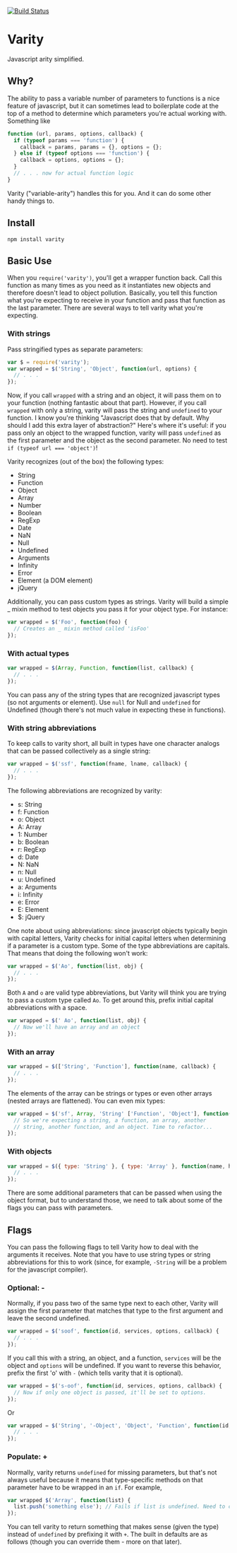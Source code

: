 [![Build Status](https://travis-ci.org/tandrewnichols/varity.png)](https://travis-ci.org/tandrewnichols/varity)

# Varity

Javascript arity simplified.

## Why?

The ability to pass a variable number of parameters to functions is a nice feature of javascript, but it can sometimes lead to boilerplate code at the top of a method to determine which parameters you're actual working with. Something like

```javascript
function (url, params, options, callback) {
  if (typeof params === 'function') {
    callback = params, params = {}, options = {};
  } else if (typeof options === 'function') {
    callback = options, options = {};
  }
  // . . . now for actual function logic
}
```

Varity ("variable-arity") handles this for you. And it can do some other handy things to.

## Install

`npm install varity`

## Basic Use

When you `require('varity')`, you'll get a wrapper function back. Call this function as many times as you need as it instantiates new objects and therefore doesn't lead to object pollution. Basically, you tell this function what you're expecting to receive in your function and pass that function as the last parameter. There are several ways to tell varity what you're expecting.

### With strings

Pass stringified types as separate parameters:

```javascript
var $ = require('varity');
var wrapped = $('String', 'Object', function(url, options) {
  // . . .
});
```

Now, if you call `wrapped` with a string and an object, it will pass them on to your function (nothing fantastic about that part). However, if you call `wrapped` with only a string, varity will pass the string and `undefined` to your function. I know you're thinking "Javascript does that by default. Why should I add this extra layer of abstraction?" Here's where it's useful: if you pass only an object to the wrapped function, varity will pass `undefined` as the first parameter and the object as the second parameter. No need to test `if (typeof url === 'object')`!

Varity recognizes (out of the box) the following types:

* String
* Function
* Object
* Array
* Number
* Boolean
* RegExp
* Date
* NaN
* Null
* Undefined
* Arguments
* Infinity
* Error
* Element (a DOM element)
* jQuery

Additionally, you can pass custom types as strings. Varity will build a simple _ mixin method to test objects you pass it for your object type. For instance:

```javascript
var wrapped = $('Foo', function(foo) {
  // Creates an _ mixin method called 'isFoo'
});
```

### With actual types

```javascript
var wrapped = $(Array, Function, function(list, callback) {
  // . . .
});
```

You can pass any of the string types that are recognized javascript types (so not arguments or element). Use `null` for Null and `undefined` for Undefined (though there's not much value in expecting these in functions).

### With string abbreviations

To keep calls to varity short, all built in types have one character analogs that can be passed collectively as a single string:

```javascript
var wrapped = $('ssf', function(fname, lname, callback) {
  // . . . 
});
```

The following abbreviations are recognized by varity:

* s: String
* f: Function
* o: Object
* A: Array
* 1: Number
* b: Boolean
* r: RegExp
* d: Date
* N: NaN
* n: Null
* u: Undefined
* a: Arguments
* i: Infinity
* e: Error
* E: Element
* $: jQuery

One note about using abbreviations: since javascript objects typically begin with capital letters, Varity checks for initial capital letters when determining if a parameter is a custom type. Some of the type abbreviations are capitals. That means that doing the following won't work:

```javascript
var wrapped = $('Ao', function(list, obj) {
  // . . .
});
```

Both `A` and `o` are valid type abbreviations, but Varity will think you are trying to pass a custom type called `Ao`. To get around this, prefix initial capital abbreviations with a space.

```javascript
var wrapped = $(' Ao', function(list, obj) {
  // Now we'll have an array and an object
});
```

### With an array

```javascript
var wrapped = $(['String', 'Function'], function(name, callback) {
  // . . .
});
```

The elements of the array can be strings or types or even other arrays (nested arrays are flattened). You can even mix types:

```javascript
var wrapped = $('sf', Array, 'String' ['Function', 'Object'], function(/* . . . */) {
  // So we're expecting a string, a function, an array, another
  // string, another function, and an object. Time to refactor...
});
```

### With objects
```javascript
var wrapped = $({ type: 'String' }, { type: 'Array' }, function(name, hobbies) {
  // . . .
});
```

There are some additional parameters that can be passed when using the object format, but to understand those, we need to talk about some of the flags you can pass with parameters.

## Flags

You can pass the following flags to tell Varity how to deal with the arguments it receives. Note that you have to use string types or string abbreviations for this to work (since, for example, `-String` will be a problem for the javascript compiler).

### Optional: -

Normally, if you pass two of the same type next to each other, Varity will assign the first parameter that matches that type to the first argument and leave the second undefined.

```javascript
var wrapped = $('soof', function(id, services, options, callback) {
  // . . .
});
```

If you call this with a string, an object, and a function, `services` will be the object and `options` will be undefined. If you want to reverse this behavior, prefix the first 'o' with `-` (which tells varity that it is optional).

```javascript
var wrapped = $('s-oof', function(id, services, options, callback) {
  // Now if only one object is passed, it'll be set to options.
});
```

Or

```javascript
var wrapped = $('String', '-Object', 'Object', 'Function', function(id, services, options, callback) {
  // . . .
});
```

### Populate: +

Normally, varity returns `undefined` for missing parameters, but that's not always useful because it means that type-specific methods on that parameter have to be wrapped in an `if`. For example,

```javascript
var wrapped $('Array', function(list) {
  list.push('something else'); // Fails if list is undefined. Need to check if (list) first
});
```

You can tell varity to return something that makes sense (given the type) instead of `undefined` by prefixing it with `+`. The built in defaults are as follows (though you can override them - more on that later).


